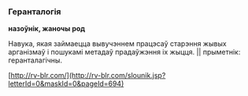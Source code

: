 ### Геранталогія
**назоўнік, жаночы род**

Навука, якая займаецца вывучэннем працэсаў старэння жывых арганізмаў і пошукамі метадаў прадаўжэння іх жыцця. || прыметнік: геранталагічны.

<a rel="author">[http://rv-blr.com/](http://rv-blr.com/slounik.jsp?letterId=0&maskId=0&pageId=694)</a>
